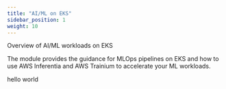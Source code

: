 ```yaml
---
title: "AI/ML on EKS"
sidebar_position: 1
weight: 10
---
```


Overview of AI/ML workloads on EKS

The module provides the guidance for MLOps pipelines on EKS and how to use AWS Inferentia and AWS Trainium to accelerate your ML workloads.

hello world
